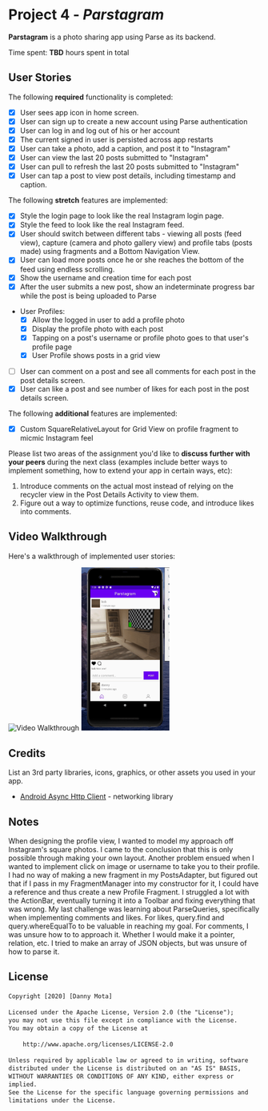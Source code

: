 # Project 4 - *Parstagram*

**Parstagram** is a photo sharing app using Parse as its backend.

Time spent: **TBD** hours spent in total

## User Stories

The following **required** functionality is completed:

- [x] User sees app icon in home screen.
- [x] User can sign up to create a new account using Parse authentication
- [x] User can log in and log out of his or her account
- [x] The current signed in user is persisted across app restarts
- [x] User can take a photo, add a caption, and post it to "Instagram"
- [x] User can view the last 20 posts submitted to "Instagram"
- [x] User can pull to refresh the last 20 posts submitted to "Instagram"
- [x] User can tap a post to view post details, including timestamp and caption.

The following **stretch** features are implemented:

- [x] Style the login page to look like the real Instagram login page.
- [x] Style the feed to look like the real Instagram feed.
- [x] User should switch between different tabs - viewing all posts (feed view), capture (camera and photo gallery view) and profile tabs (posts made) using fragments and a Bottom Navigation View.
- [x] User can load more posts once he or she reaches the bottom of the feed using endless scrolling.
- [x] Show the username and creation time for each post
- [x] After the user submits a new post, show an indeterminate progress bar while the post is being uploaded to Parse
- User Profiles:
  - [x] Allow the logged in user to add a profile photo
  - [x] Display the profile photo with each post
  - [x] Tapping on a post's username or profile photo goes to that user's profile page
  - [x] User Profile shows posts in a grid view
- [ ] User can comment on a post and see all comments for each post in the post details screen.
- [x] User can like a post and see number of likes for each post in the post details screen.

The following **additional** features are implemented:

- [x] Custom SquareRelativeLayout for Grid View on profile fragment to micmic Instagram feel

Please list two areas of the assignment you'd like to **discuss further with your peers** during the next class (examples include better ways to implement something, how to extend your app in certain ways, etc):

1. Introduce comments on the actual most instead of relying on the recycler view in the Post Details Activity to view them.
2. Figure out a way to optimize functions, reuse code, and introduce likes into comments.

## Video Walkthrough

Here's a walkthrough of implemented user stories:

<img src='1.gif' title='Video Walkthrough' width='35%' alt='Video Walkthrough' />
<img src='2.gif' title='Video Walkthrough' width='35%' alt='Video Walkthrough' />

## Credits

List an 3rd party libraries, icons, graphics, or other assets you used in your app.

- [Android Async Http Client](http://loopj.com/android-async-http/) - networking library


## Notes

When designing the profile view, I wanted to model my approach off Instagram's square photos. I came to the conclusion that this is only possible through making your own layout. Another problem ensued when I wanted to implement click on image or username to take you to their profile. I had no way of making a new fragment in my PostsAdapter, but figured out that if I pass in my FragmentManager into my constructor for it, I could have a reference and thus create a new Profile Fragment. I struggled a lot with the ActionBar, eventually turning it into a Toolbar and fixing everything that was wrong. My last challenge was learning about ParseQueries, specifically when implementing comments and likes. For likes, query.find and query.whereEqualTo to be valuable in reaching my goal. For comments, I was unsure how to to approach it. Whether I would make it a pointer, relation, etc. I tried to make an array of JSON objects, but was unsure of how to parse it.

## License

    Copyright [2020] [Danny Mota]

    Licensed under the Apache License, Version 2.0 (the "License");
    you may not use this file except in compliance with the License.
    You may obtain a copy of the License at

        http://www.apache.org/licenses/LICENSE-2.0

    Unless required by applicable law or agreed to in writing, software
    distributed under the License is distributed on an "AS IS" BASIS,
    WITHOUT WARRANTIES OR CONDITIONS OF ANY KIND, either express or implied.
    See the License for the specific language governing permissions and
    limitations under the License.
